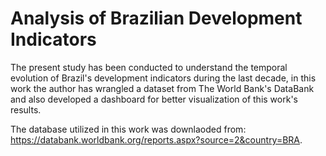 # Analysis of Brazilian Development Indicators

The present study has been conducted to understand the temporal evolution of Brazil's development indicators during the last decade, in this work the author has wrangled a dataset from The World Bank's DataBank and also developed a dashboard for better visualization of this work's results.

The database utilized in this work was downlaoded from: https://databank.worldbank.org/reports.aspx?source=2&country=BRA.
